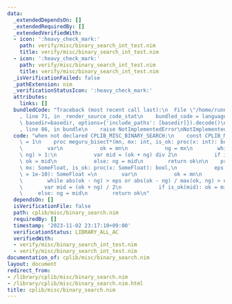 ```yaml
---
data:
  _extendedDependsOn: []
  _extendedRequiredBy: []
  _extendedVerifiedWith:
  - icon: ':heavy_check_mark:'
    path: verify/misc/binary_search_int_test.nim
    title: verify/misc/binary_search_int_test.nim
  - icon: ':heavy_check_mark:'
    path: verify/misc/binary_search_int_test.nim
    title: verify/misc/binary_search_int_test.nim
  _isVerificationFailed: false
  _pathExtension: nim
  _verificationStatusIcon: ':heavy_check_mark:'
  attributes:
    links: []
  bundledCode: "Traceback (most recent call last):\n  File \"/home/runner/.local/lib/python3.10/site-packages/onlinejudge_verify/documentation/build.py\"\
    , line 71, in _render_source_code_stat\n    bundled_code = language.bundle(stat.path,\
    \ basedir=basedir, options={'include_paths': [basedir]}).decode()\n  File \"/home/runner/.local/lib/python3.10/site-packages/onlinejudge_verify/languages/nim.py\"\
    , line 86, in bundle\n    raise NotImplementedError\nNotImplementedError\n"
  code: "when not declared CPLIB_MISC_BINARY_SEARCH:\n    const CPLIB_MISC_BINARY_SEARCH*\
    \ = 1\n    proc meguru_bisect*(mn, mx: int, is_ok: proc(x: int): bool): int =\n\
    \        var\n            ok = mn\n            ng = mx\n        while abs(ok -\
    \ ng) > 1:\n            var mid = (ok + ng) div 2\n            if is_ok(mid):\
    \ ok = mid\n            else: ng = mid\n        return ok\n\n    proc meguru_bisect*(mn,\
    \ mx: SomeFloat, is_ok: proc(x: SomeFloat): bool,\n            eps: SomeFloat\
    \ = 1e-10): SomeFloat =\n        var\n            ok = mn\n            ng = mx\n\
    \        while abs(ok - ng) > eps or abs(ok - ng) / max(ok, ng) > eps:\n     \
    \       var mid = (ok + ng) / 2\n            if is_ok(mid): ok = mid\n       \
    \     else: ng = mid\n        return ok\n"
  dependsOn: []
  isVerificationFile: false
  path: cplib/misc/binary_search.nim
  requiredBy: []
  timestamp: '2023-11-02 23:17:10+09:00'
  verificationStatus: LIBRARY_ALL_AC
  verifiedWith:
  - verify/misc/binary_search_int_test.nim
  - verify/misc/binary_search_int_test.nim
documentation_of: cplib/misc/binary_search.nim
layout: document
redirect_from:
- /library/cplib/misc/binary_search.nim
- /library/cplib/misc/binary_search.nim.html
title: cplib/misc/binary_search.nim
---
```

